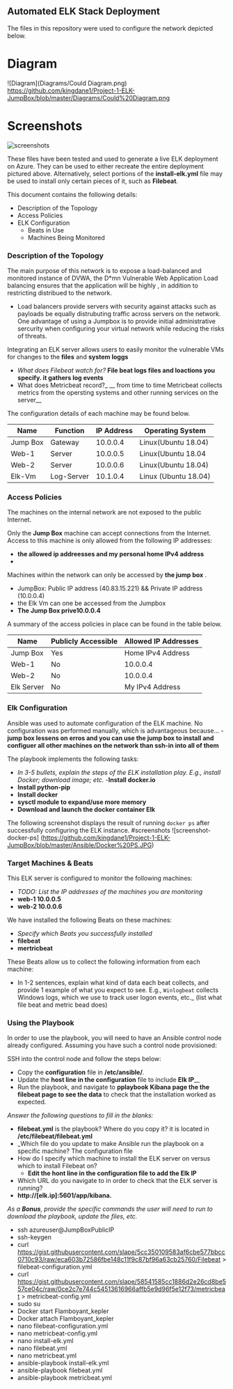 ## Automated ELK Stack Deployment

The files in this repository were used to configure the network depicted below.
# Diagram 
![Diagram](Diagrams/Could Diagram.png)
https://github.com/kingdane1/Project-1-ELK-JumpBox/blob/master/Diagrams/Could%20Diagram.png

# Screenshots 
![screenshots](https://github.com/kingdane1/Project-1-ELK-JumpBox/tree/master/Ansible)


These files have been tested and used to generate a live ELK deployment on Azure. They can be used to either recreate the entire deployment pictured above. Alternatively, select portions of the __install-elk.yml__ file may be used to install only certain pieces of it, such as __Filebeat__.


This document contains the following details:
- Description of the Topology
- Access Policies
- ELK Configuration
  - Beats in Use
  - Machines Being Monitored


### Description of the Topology

The main purpose of this network is to expose a load-balanced and monitored instance of DVWA, the D*mn Vulnerable Web Application
Load balancing ensures that the application will be highly , in addition to restricting distribued to the network.
- Load balancers provide servers with security against attacks such as payloads be equally distrubuting traffic across servers on the network. One advantage of using a Jumpbox is to provide initial administrative sercurity when configuring your virtual network while reducing the risks of threats.

Integrating an ELK server allows users to easily monitor the vulnerable VMs for changes to the __files__ and __system loggs__
- _What does Filebeat watch for?_
__File beat logs files and loactions you specify. it gathers log events__
-  What does Metricbeat record?_
__ from time to time Metricbeat collects metrics from the opersting systems and other running services on the server__

The configuration details of each machine may be found below.

| Name     | Function | IP Address | Operating System |
|----------|----------|------------|------------------|
| Jump Box | Gateway  | 10.0.0.4   | Linux(Ubuntu 18.04)  |
| Web-1    | Server   | 10.0.0.5   | Linux(Ubuntu 18.04   |
| Web-2    | Server   | 10.0.0.6   | Linux(Ubuntu 18.04)  |
| Elk-Vm   |Log-Server| 10.1.0.4   | Linux (Ubuntu 18.04) |     

### Access Policies

The machines on the internal network are not exposed to the public Internet. 

Only the __Jump Box__ machine can accept connections from the Internet. Access to this machine is only allowed from the following IP addresses:
- __the allowed ip addreesses and my personal home IPv4 address__
- 

Machines within the network can only be accessed by __the jump box__ .
- JumpBox: Public IP address (40.83.15.221) && Private IP address (10.0.0.4) 
- the Elk Vm can one be accessed from the Jumpbox
-  __The Jump Box  prive10.0.0.4__

A summary of the access policies in place can be found in the table below.

| Name     | Publicly Accessible | Allowed IP Addresses |
|----------|---------------------|----------------------|
| Jump Box | Yes                 | Home IPv4 Address    |
| Web-1    | No                  | 10.0.0.4             |
| Web-2    | No                  | 10.0.0.4             |
|Elk Server| No                  | My IPv4 Address      |

### Elk Configuration

Ansible was used to automate configuration of the ELK machine. No configuration was performed manually, which is advantageous because...
-__jump box lessens on erros and you can use the jump box to install and configuer all other machines on the network than ssh-in into all of them__

The playbook implements the following tasks:
- _In 3-5 bullets, explain the steps of the ELK installation play. E.g., install Docker; download image; etc._
-__Install docker.io__
- __Install python-pip__
- __Install docker__
- __sysctl module to expand/use more memory__
- __Download and launch the docker container Elk__ 

The following screenshot displays the result of running `docker ps` after successfully configuring the ELK instance.
#screenshots
![screenshot-docker-ps] (https://github.com/kingdane1/Project-1-ELK-JumpBox/blob/master/Ansible/Docker%20PS.JPG)

### Target Machines & Beats
This ELK server is configured to monitor the following machines:
- _TODO: List the IP addresses of the machines you are monitoring_
- __web-1 10.0.0.5__
- __web-2  10.0.0.6__

We have installed the following Beats on these machines:
- _Specify which Beats you successfully installed_
- __filebeat__
- __mertricbeat__

These Beats allow us to collect the following information from each machine:
- In 1-2 sentences, explain what kind of data each beat collects, and provide 1 example of what you expect to see. E.g., `Winlogbeat` collects Windows logs, which we use to track user logon events, etc._ (list what file beat and metric bead does)

### Using the Playbook
In order to use the playbook, you will need to have an Ansible control node already configured. Assuming you have such a control node provisioned: 

SSH into the control node and follow the steps below:
- Copy the __configuration__ file in __/etc/ansible/__.
- Update the __host line in the configuration__ file to include __Elk IP____
- Run the playbook, and navigate to __pplaybook__ __Kibana page the the filebeat page to see the data__ to check that the installation worked as expected.

_Answer the following questions to fill in the blanks:_
- __filebeat.yml__ is the playbook? Where do you copy it? it is located in  __/etc/filebeat/filebeat.yml__
- _Which file do you update to make Ansible run the playbook on a specific machine? The configuration file
- How do I specify which machine to install the ELK server on versus which to install Filebeat on?
    - __Edit the hont line in the configuration file to add the Elk IP__
- Which URL do you navigate to in order to check that the ELK server is running?
- __http://[elk.ip]:5601/app/kibana.__

_As a **Bonus**, provide the specific commands the user will need to run to download the playbook, update the files, etc._
- ssh azureuser@JumpBoxPublicIP
 - ssh-keygen
 - curl https://gist.githubusercontent.com/slape/5cc350109583af6cbe577bbcc0710c93/raw/eca603b72586fbe148c11f9c87bf96a63cb25760/Filebeat > filebeat-configuration.yml
 - curl https://gist.githubusercontent.com/slape/58541585cc1886d2e26cd8be557ce04c/raw/0ce2c7e744c54513616966affb5e9d96f5e12f73/metricbeat > metricbeat-config.yml
 - sudo su
 - Docker start Flamboyant_kepler
 - Docker attach Flamboyant_kepler
 - nano filebeat-configuration.yml
 - nano metricbeat-config.yml
 - nano install-elk.yml
 - nano filebeat.yml
 - nano metricbeat.yml
 - ansible-playbook install-elk.yml
 - ansible-playbook filebeat.yml
 - ansible-playbook metricbeat.yml
